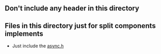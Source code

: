 ## Don't include any header in this directory

## Files in this directory just for split components implements

- Just include the [async.h](../async.h)
